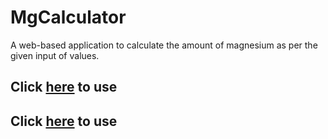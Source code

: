 # MgCalculator
A web-based application to calculate the amount of magnesium as per the given input of values.


  

## Click [here](https://harshit-anand.blogspot.com/2022/12/blog-post.html) to use
## Click [here](https://abhijeetbyte.github.io/MgCalculator/) to use


